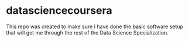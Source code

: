 datasciencecoursera
===================

This repo was created to make sure I have done the basic software setup that will get me through the rest of the Data Science Specialization.
